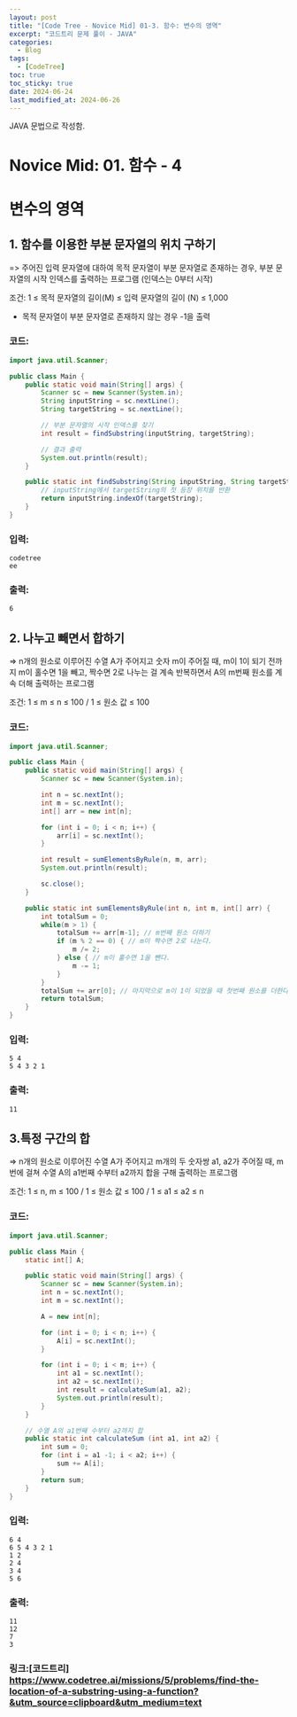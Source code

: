 ```yaml
---
layout: post
title: "[Code Tree - Novice Mid] 01-3. 함수: 변수의 영역"
excerpt: "코드트리 문제 풀이 - JAVA"
categories:
  - Blog
tags:
  - [CodeTree]
toc: true
toc_sticky: true
date: 2024-06-24
last_modified_at: 2024-06-26
---
```


JAVA 문법으로 작성함.

# Novice Mid: 01. 함수 - 4

# 변수의 영역

## 1. 함수를 이용한 부분 문자열의 위치 구하기

=> 주어진 입력 문자열에 대하여 목적 문자열이 부분 문자열로 존재하는 경우, 부분 문자열의 시작 인덱스를 출력하는 프로그램 (인덱스는 0부터 시작)

조건: 1 ≤ 목적 문자열의 길이(M) ≤ 입력 문자열의 길이 (N) ≤ 1,000

- 목적 문자열이 부분 문자열로 존재하지 않는 경우 -1을 출력

### 코드:

```java
import java.util.Scanner;

public class Main {
    public static void main(String[] args) {
        Scanner sc = new Scanner(System.in);
        String inputString = sc.nextLine();
        String targetString = sc.nextLine();

        // 부분 문자열의 시작 인덱스를 찾기
        int result = findSubstring(inputString, targetString);

        // 결과 출력
        System.out.println(result);
    }

    public static int findSubstring(String inputString, String targetString) {
        // inputString에서 targetString의 첫 등장 위치를 반환
        return inputString.indexOf(targetString);
    }
}
```

### 입력:

```
codetree
ee
```

### 출력:

```
6
```

## 2. 나누고 빼면서 합하기

=> n개의 원소로 이루어진 수열 A가 주어지고 숫자 m이 주어질 때, m이 1이 되기 전까지 m이 홀수면 1을 빼고, 짝수면 2로 나누는 걸 계속 반복하면서 A의 m번째 원소를 계속 더해 출력하는 프로그램

조건: 1 ≤ m ≤ n ≤ 100 / 1 ≤ 원소 값 ≤ 100

### 코드:

```java
import java.util.Scanner;

public class Main {
    public static void main(String[] args) {
        Scanner sc = new Scanner(System.in);

        int n = sc.nextInt();
        int m = sc.nextInt();
        int[] arr = new int[n];

        for (int i = 0; i < n; i++) {
            arr[i] = sc.nextInt();
        }

        int result = sumElementsByRule(n, m, arr);
        System.out.println(result);

        sc.close();
    }

    public static int sumElementsByRule(int n, int m, int[] arr) {
        int totalSum = 0;
        while(m > 1) {
            totalSum += arr[m-1]; // m번째 원소 더하기
            if (m % 2 == 0) { // m이 짝수면 2로 나눈다.
                m /= 2;
            } else { // m이 홀수면 1을 뺀다.
                m -= 1;
            }
        }
        totalSum += arr[0]; // 마지막으로 m이 1이 되었을 때 첫번째 원소를 더한다.
        return totalSum;
    }
}
```

### 입력:

```
5 4
5 4 3 2 1
```

### 출력:

```
11
```

## 3.특정 구간의 합

=> n개의 원소로 이루어진 수열 A가 주어지고 m개의 두 숫자쌍 a1, a2가 주어질 때, m번에 걸쳐 수열 A의 a1번째 수부터 a2까지 합을 구해 출력하는 프로그램

조건: 1 ≤ n, m ≤ 100 / 1 ≤ 원소 값 ≤ 100 / 1 ≤ a1 ≤ a2 ≤ n

### 코드:

```java
import java.util.Scanner;

public class Main {
    static int[] A;

    public static void main(String[] args) {
        Scanner sc = new Scanner(System.in);
        int n = sc.nextInt();
        int m = sc.nextInt();

        A = new int[n];

        for (int i = 0; i < n; i++) {
            A[i] = sc.nextInt();
        }

        for (int i = 0; i < m; i++) {
            int a1 = sc.nextInt();
            int a2 = sc.nextInt();
            int result = calculateSum(a1, a2);
            System.out.println(result);
        }
    }

    // 수열 A의 a1번째 수부터 a2까지 합
    public static int calculateSum (int a1, int a2) {
        int sum = 0;
        for (int i = a1 -1; i < a2; i++) {
            sum += A[i];
        }
        return sum;
    }
}
```

### 입력:

```
6 4
6 5 4 3 2 1
1 2
2 4
3 4
5 6
```

### 출력:

```
11
12
7
3
```

### 링크:[코드트리] https://www.codetree.ai/missions/5/problems/find-the-location-of-a-substring-using-a-function?&utm_source=clipboard&utm_medium=text
